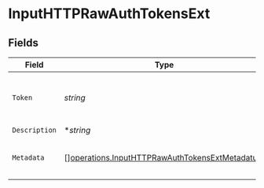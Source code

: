 # InputHTTPRawAuthTokensExt


## Fields

| Field                                                                                                            | Type                                                                                                             | Required                                                                                                         | Description                                                                                                      |
| ---------------------------------------------------------------------------------------------------------------- | ---------------------------------------------------------------------------------------------------------------- | ---------------------------------------------------------------------------------------------------------------- | ---------------------------------------------------------------------------------------------------------------- |
| `Token`                                                                                                          | *string*                                                                                                         | :heavy_check_mark:                                                                                               | Shared secret to be provided by any client (Authorization: <token>)                                              |
| `Description`                                                                                                    | **string*                                                                                                        | :heavy_minus_sign:                                                                                               | N/A                                                                                                              |
| `Metadata`                                                                                                       | [][operations.InputHTTPRawAuthTokensExtMetadatum](../../models/operations/inputhttprawauthtokensextmetadatum.md) | :heavy_minus_sign:                                                                                               | Fields to add to events referencing this token                                                                   |